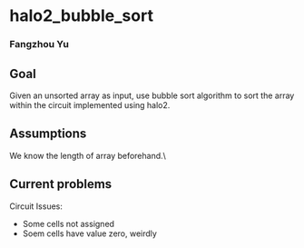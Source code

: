 # halo2_bubble_sort
### Fangzhou Yu

## Goal
Given an unsorted array as input, use bubble sort algorithm to sort the array within the circuit implemented using halo2.

## Assumptions
We know the length of array beforehand.\

## Current problems
Circuit Issues:
- Some cells not assigned
- Soem cells have value zero, weirdly